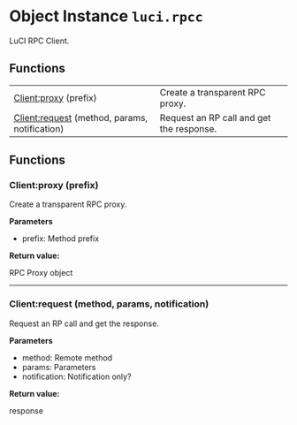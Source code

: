 # Object Instance `luci.rpcc`

LuCI RPC Client.

## Functions

|||
|-|-|
|[Client:proxy](#client-proxy-prefix) (prefix)|Create a transparent RPC proxy.|
|[Client:request](#client-request-method-params-notification) (method, params, notification)|Request an RP call and get the response.|

## Functions

### Client:proxy (prefix)
Create a transparent RPC proxy.

**Parameters**

- prefix: Method prefix

**Return value:**

RPC Proxy object

---
### Client:request (method, params, notification)
Request an RP call and get the response.

**Parameters**

- method: Remote method
- params: Parameters
- notification: Notification only?

**Return value:**

response
